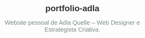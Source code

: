 # portfolio-adla
Website pessoal de Adla Quelle – Web Designer e Estrategista Criativa.
<!DOCTYPE html>
<html lang="pt-BR">
<head>
    <meta charset="UTF-8">
    <title>Adla Design</title>
    <style>
        body {
            font-family: Arial, sans-serif;
            background-color: #fdfdfd;
            color: #333;
            text-align: center;
            margin: 0;
            padding: 50px;
        }

        h1 {
            font-size: 48px;
            color: #2c3e50;
        }

        p {
            font-size: 20px;
            color: #7f8c8d;
        }

        .logo {
            font-size: 60px;
            font-weight: bold;
            color: #e74c3c;
            margin-bottom: 20px;
        }
    </style>
</head>
<body>
    <div class="logo">Adla Design</div>
    <h1>Bem-vindo ao site da Adla Design</h1>
    <p>Onde criatividade encontra estilo.</p>
</body>
</html>
